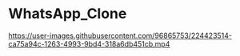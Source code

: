 # WhatsApp_Clone

https://user-images.githubusercontent.com/96865753/224423514-ca75a94c-1263-4993-9bd4-318a6db451cb.mp4

